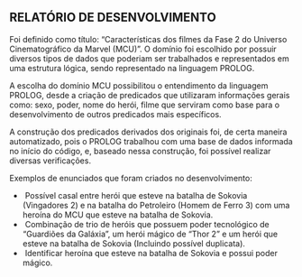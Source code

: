 ## RELATÓRIO DE DESENVOLVIMENTO

Foi definido como título: “Características dos filmes da Fase 2 do Universo Cinematográfico da Marvel (MCU)”. O domínio foi escolhido por possuir diversos tipos de dados que poderiam ser trabalhados e representados em uma estrutura lógica, sendo representado na linguagem PROLOG. 

A escolha do domínio MCU possibilitou o entendimento da linguagem PROLOG, desde a criação de predicados que utilizaram informações gerais como:  sexo, poder, nome do herói, filme que serviram como base para o desenvolvimento de outros predicados mais específicos.

A construção dos predicados derivados dos originais foi, de certa maneira automatizado, pois o PROLOG trabalhou com uma base de dados informada no início do código, e, baseado nessa construção, foi possível realizar diversas verificações. 

Exemplos de enunciados que foram criados no desenvolvimento: 

- ​	Possível casal entre herói que esteve na batalha de Sokovia (Vingadores 2) e na batalha do Petroleiro (Homem de Ferro 3) com uma heroína do MCU que esteve na batalha de Sokovia.
- ​	Combinação de trio de heróis que possuem poder tecnológico de “Guardiões da Galáxia”, um herói mágico de “Thor 2” e um herói que esteve na batalha de Sokovia (Incluindo possível duplicata).
- ​	Identificar heroína que esteve na batalha de Sokovia e possui poder mágico.